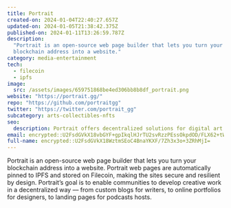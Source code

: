 ```yaml
---
title: Portrait
created-on: 2024-01-04T22:40:27.657Z
updated-on: 2024-01-05T21:38:42.375Z
published-on: 2024-01-11T13:26:59.787Z
description:
  "Portrait is an open-source web page builder that lets you turn your
  blockchain address into a website."
category: media-entertainment
tech:
  - filecoin
  - ipfs
image:
  src: /assets/images/659751868be4ed306bb8b8df_portrait.png
website: "https://portrait.gg/"
repo: "https://github.com/portraitgg"
twitter: "https://twitter.com/portrait_gg"
subcategory: arts-collectibles-nfts
seo:
  description: Portrait offers decentralized solutions for digital art and collectibles.
email: encrypted::U2FsdGVkX18vbGYF+gpIkqlHJrTU2svRzzPEssOkpdOD/FLX62+tW9u3VoPp1V1w
full-name: encrypted::U2FsdGVkX18WztmSEoC4BnaYKXF/7Zh3x3o+3ZRhMjI=
---
```


Portrait is an open-source web page builder that lets you turn your blockchain address into a website. Portrait web pages are automatically pinned to IPFS and stored on Filecoin, making the sites secure and resilient by design. Portrait’s goal is to enable communities to develop creative work in a decentralized way –– from custom blogs for writers, to online portfolios for designers, to landing pages for podcasts hosts.
